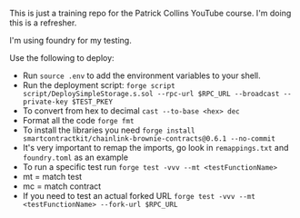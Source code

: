 This is just a training repo for the Patrick Collins YouTube course. I'm doing this is a refresher.

I'm using foundry for my testing.

Use the following to deploy:

* Run ` source .env ` to add the environment variables to your shell.
* Run the deployment script:
  `forge script script/DeploySimpleStorage.s.sol --rpc-url $RPC_URL --broadcast --private-key $TEST_PKEY`
* To convert from hex to decimal `cast --to-base <hex> dec`
* Format all the code `forge fmt`
* To install the libraries you need `forge install smartcontractkit/chainlink-brownie-contracts@0.6.1 --no-commit`
* It's very important to remap the imports, go look in `remappings.txt` and `foundry.toml` as an example
* To run a specific test run `forge test -vvv --mt <testFunctionName>`
* mt = match test
* mc = match contract
* If you need to test an actual forked URL `forge test -vvv --mt <testFunctionName> --fork-url $RPC_URL`